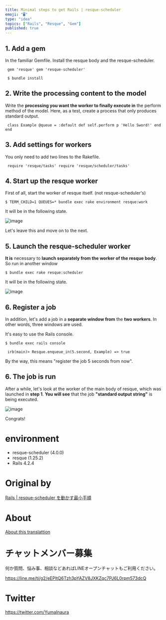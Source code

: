 ```yaml
---
title: Minimal steps to get Rails | resque-scheduler
emoji: "🖥"
type: "idea"
topics: ["Rails", "Resque", "Gem"]
published: true
---
```


## 1. Add a gem 

In the familiar Gemfile. Install the resque body and the resque-scheduler.

     gem 'resque' gem 'resque-scheduler' 

     $ bundle install 

## 2. Write the processing content to the model 

Write the **processing you want the worker to finally execute in** the perform method of the model. Here, as a test, create a process that only produces standard output.

     class Example @queue = :default def self.perform p 'Hello Sword!' end end 

## 3. Add settings for workers 

You only need to add two lines to the Rakefile.

     require 'resque/tasks' require 'resque/scheduler/tasks' 

## 4. Start up the resque worker 

First of all, start the worker of resque itself. (not resque-scheduler's)

`$ TERM_CHILD=1 QUEUES=* bundle exec rake environment resque:work`

 

It will be in the following state.

![image](https://qiita-image-store.s3.amazonaws.com/0/90607/49a5866e-f661-1c41-37ce-714939fb233a.png)

Let's leave this and move on to the next.

## 5. Launch the resque-scheduler worker 

**It is** necessary to **launch separately from the worker of the resque body**. So run in another window

`$ bundle exec rake resque:scheduler`

 

It will be in the following state.

![image](https://qiita-image-store.s3.amazonaws.com/0/90607/1976649b-186d-be69-35cd-a10d87dcae6b.png)

## 6. Register a job 

In addition, let's add a job in a **separate window from** the **two workers**. In other words, three windows are used.

It's easy to use the Rails console.

`$ bundle exec rails console`

 

     irb(main)> Resque.enqueue_in(5.second, Example) => true 

By the way, this means "register the job 5 seconds from now".

## 6. The job is run 

After a while, let's look at the worker of the main body of resque, which was launched in **step 1**. **You will see** that the job **"standard output string"** is being executed.

![image](https://qiita-image-store.s3.amazonaws.com/0/90607/42e9db73-d77a-0fd8-a762-093e77a17cb5.png)

Congrats!

# environment 

- resque-scheduler (4.0.0) 
- resque (1.25.2) 
- Rails 4.2.4 


# Original by
[Rails | resque-scheduler を動かす最小手順](https://qiita.com/Yinaura/items/c1b4476c7fe985262796)

# About

[About this translattion](https://qiita.com/YumaInaura/items/7f6fd1e9310a6816469a)








<!-- Update From Qiita API -->

# チャットメンバー募集


何か質問、悩み事、相談などあればLINEオープンチャットもご利用ください。

https://line.me/ti/g2/eEPltQ6Tzh3pYAZV8JXKZqc7PJ6L0rpm573dcQ





# Twitter


https://twitter.com/YumaInaura


<!-- Update From Qiita API -->


